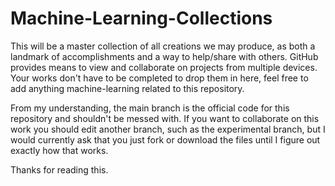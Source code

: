 # Machine-Learning-Collections
This will be a master collection of all creations we may produce, as both a landmark of accomplishments and a way to help/share with others. GitHub provides means to view and collaborate on projects from multiple devices. Your works don't have to be completed to drop them in here, feel free to add anything machine-learning related to this repository.

From my understanding, the main branch is the official code for this repository and shouldn't be messed with. If you want to collaborate on this work you should edit another branch, such as the experimental branch, but I would currently ask that you just fork or download the files until I figure out exactly how that works.

Thanks for reading this.

